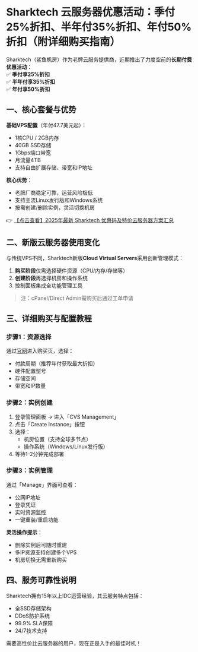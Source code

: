 # Sharktech 云服务器优惠活动：季付25%折扣、半年付35%折扣、年付50%折扣（附详细购买指南）

Sharktech（鲨鱼机房）作为老牌云服务提供商，近期推出了力度空前的**长期付费优惠活动**：  
✅ **季付享25%折扣**  
✅ **半年付享35%折扣**  
✅ **年付享50%折扣**  

## 一、核心套餐与优势
**基础VPS配置**（年付47.7美元起）：
- 1核CPU / 2GB内存
- 40GB SSD存储
- 1Gbps端口带宽
- 月流量4TB
- 支持自由扩展存储、带宽和IP地址

**核心优势**：
- 老牌厂商稳定可靠，运营风险极低
- 支持主流Linux发行版和Windows系统
- 按需创建/删除实例，灵活切换机房

👉 [【点击查看】2025年最新 Sharktech 优惠码及特价云服务器方案汇总](https://bit.ly/Sharktech)

## 二、新版云服务器使用变化
与传统VPS不同，Sharktech新版**Cloud Virtual Servers**采用创新管理模式：
1. **购买阶段**仅需选择硬件资源（CPU/内存/存储等）
2. **创建阶段**再选择机房和操作系统
3. 控制面板集成全功能管理工具

> 注：cPanel/Direct Admin需购买后通过工单申请

## 三、详细购买与配置教程
### 步骤1：资源选择
通过[官网](https://bit.ly/Sharktech)进入购买页，选择：
- 付款周期（推荐年付获取最大折扣）
- 硬件配置型号
- 存储空间
- 带宽和IP数量

### 步骤2：实例创建
1. 登录管理面板 → 进入「CVS Management」
2. 点击「Create Instance」按钮
3. 选择：
   - 机房位置（支持全球多节点）
   - 操作系统（Windows/Linux发行版）
4. 等待1-2分钟完成部署

### 步骤3：实例管理
通过「Manage」界面可查看：
- 公网IP地址
- 登录凭证
- 实时资源监控
- 一键重装/重启功能

**灵活操作提示**：
- 删除实例后可随时重建
- 多IP资源支持创建多个VPS
- 机房切换无需重新购买

## 四、服务可靠性说明
Sharktech拥有15年以上IDC运营经验，其云服务特点包括：
- 全SSD存储架构
- DDoS防护系统
- 99.9% SLA保障
- 24/7技术支持

需要高性价比云服务器的用户，现在正是入手的最佳时机！